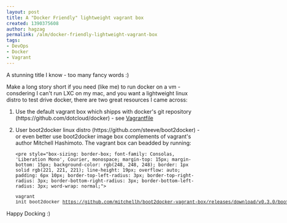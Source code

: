 ```yaml
---
layout: post
title: A "Docker Friendly" lightweight vagrant box
created: 1390375608
author: hagzag
permalink: /alm/docker-friendly-lightweight-vagrant-box
tags:
- DevOps
- Docker
- Vagrant
---
```

<p>A stunning title I know - too many fancy words :)</p>

<p>Make a long story short if you need (like me) to run docker on a vm - consdering I can&#39;t run LXC on my mac, and you want a lightweight linux distro to test drive docker, there are two great resources I came across:</p>

<ol>
	<li>Use the default vagrant box which shipps with docker&#39;s git repository (https://github.com/dotcloud/docker) - see <a href="https://github.com/dotcloud/docker/blob/master/Vagrantfile">Vagrantfile</a></li>
	<li>
	<p>User boot2docker linux distro (https://github.com/steeve/boot2docker) - or even better use boot2docker image box complements of vagrant&#39;s author&nbsp;Mitchell Hashimoto. The vagrant box can beadded by running:&nbsp;</p>

	<pre style="box-sizing: border-box; font-family: Consolas, 'Liberation Mono', Courier, monospace; margin-top: 15px; margin-bottom: 15px; background-color: rgb(248, 248, 248); border: 1px solid rgb(221, 221, 221); line-height: 19px; overflow: auto; padding: 6px 10px; border-top-left-radius: 3px; border-top-right-radius: 3px; border-bottom-right-radius: 3px; border-bottom-left-radius: 3px; word-wrap: normal;">
<code style="box-sizing: border-box; font-family: Consolas, 'Liberation Mono', Courier, monospace; font-size: 12px; margin: 0px; padding: 0px; border: none; background-color: transparent; border-top-left-radius: 3px; border-top-right-radius: 3px; border-bottom-right-radius: 3px; border-bottom-left-radius: 3px; white-space: pre; word-wrap: normal; background-position: initial initial; background-repeat: initial initial;">vagrant init boot2docker https://github.com/mitchellh/boot2docker-vagrant-box/releases/download/v0.3.0/boot2docker.box</code></pre>
	</li>
</ol>

<p>Happy Docking :)</p>
